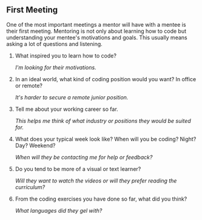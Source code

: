 ## First Meeting

One of the most important meetings a mentor will have with a mentee is their first meeting. Mentoring is not only about learning how to code but understanding your mentee's motivations and goals. This usually means asking a lot of questions and listening.

1. What inspired you to learn how to code?

   _I'm looking for their motivations._

2. In an ideal world, what kind of coding position would you want? In office or remote?

   _It's harder to secure a remote junior position._

3. Tell me about your working career so far.

   _This helps me think of what industry or positions they would be suited for._

4. What does your typical week look like? When will you be coding? Night? Day? Weekend?

   _When will they be contacting me for help or feedback?_

5. Do you tend to be more of a visual or text learner?

   _Will they want to watch the videos or will they prefer reading the curriculum?_  

6. From the coding exercises you have done so far, what did you think?

   _What languages did they gel with?_ 
